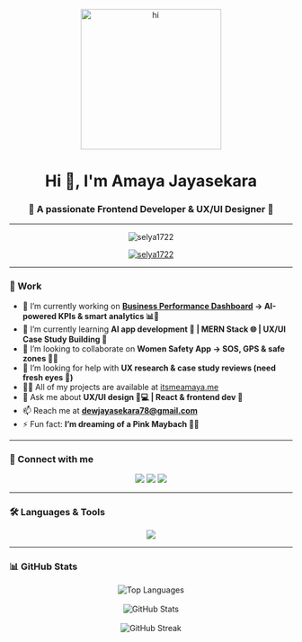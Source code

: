 <p align="center">
  <img src="https://media.tenor.com/zBZnGatBkgAAAAAi/cute-girl.gif" width="250" alt="hi" />
</p>

<h1 align="center">Hi 👋, I'm Amaya Jayasekara</h1>
<h3 align="center">🌸 A passionate Frontend Developer & UX/UI Designer 🌸</h3>

---

<p align="center">
  <img src="https://komarev.com/ghpvc/?username=selya1722&label=Profile%20views&color=ff69b4&style=flat" alt="selya1722" />
</p>

<p align="center"> 
  <a href="https://github.com/ryo-ma/github-profile-trophy">
    <img src="https://github-profile-trophy.vercel.app/?username=selya1722&theme=radical&title=Stars,Followers,Commit,Repositories,Issues" alt="selya1722" />
  </a> 
</p>

---

### 💼 Work  
- 🔭 I’m currently working on **[Business Performance Dashboard](#) → AI-powered KPIs & smart analytics 📊💖**  
- 🌱 I’m currently learning **AI app development 🤖 | MERN Stack 🌐 | UX/UI Case Study Building 🎨**  
- 👯 I’m looking to collaborate on **Women Safety App → SOS, GPS & safe zones 🚨💜**  
- 🤝 I’m looking for help with **UX research & case study reviews (need fresh eyes 👀)**  
- 👨‍💻 All of my projects are available at [itsmeamaya.me](itsmeamaya.me)  
- 💬 Ask me about **UX/UI design 📱💻 | React & frontend dev 🌸**  
- 📫 Reach me at **dewjayasekara78@gmail.com**  
- ⚡ Fun fact: **I’m dreaming of a Pink Maybach 🚗✨**  

---

### 🤝 Connect with me  
<p align="center">
<a href="https://www.linkedin.com/in/amaya-1722selya/" target="blank"><img src="https://img.shields.io/badge/LinkedIn-%23ff69b4.svg?&style=for-the-badge&logo=linkedin&logoColor=white" /></a>
<a href="https://www.kaggle.com/dewnijayasekara" target="blank"><img src="https://img.shields.io/badge/Kaggle-%23ff69b4.svg?&style=for-the-badge&logo=kaggle&logoColor=white" /></a>
<a href="https://www.behance.net/amayajayasekara" target="blank"><img src="https://img.shields.io/badge/Behance-%23ff69b4.svg?&style=for-the-badge&logo=behance&logoColor=white" /></a>
</p>

---

### 🛠️ Languages & Tools  
<p align="center">
<img src="https://skillicons.dev/icons?i=html,css,js,ts,react,figma,tailwind,bootstrap,nodejs,mongodb,python,tensorflow,java,php,mysql,postgresql,git,photoshop,illustrator" />
</p>

---

### 📊 GitHub Stats  
<p align="center">
<img src="https://github-readme-stats.vercel.app/api/top-langs?username=selya1722&show_icons=true&locale=en&layout=compact&theme=radical&title_color=ff69b4&icon_color=ff69b4" alt="Top Languages" />
<br><br>
<img src="https://github-readme-stats.vercel.app/api?username=selya1722&show_icons=true&locale=en&theme=radical&title_color=ff69b4&icon_color=ff69b4" alt="GitHub Stats" />
<br><br>
<img src="https://streak-stats.demolab.com/?user=selya1722&theme=radical&ring=ff69b4&fire=ff69b4&currStreakLabel=ff69b4" alt="GitHub Streak" />

</p>
